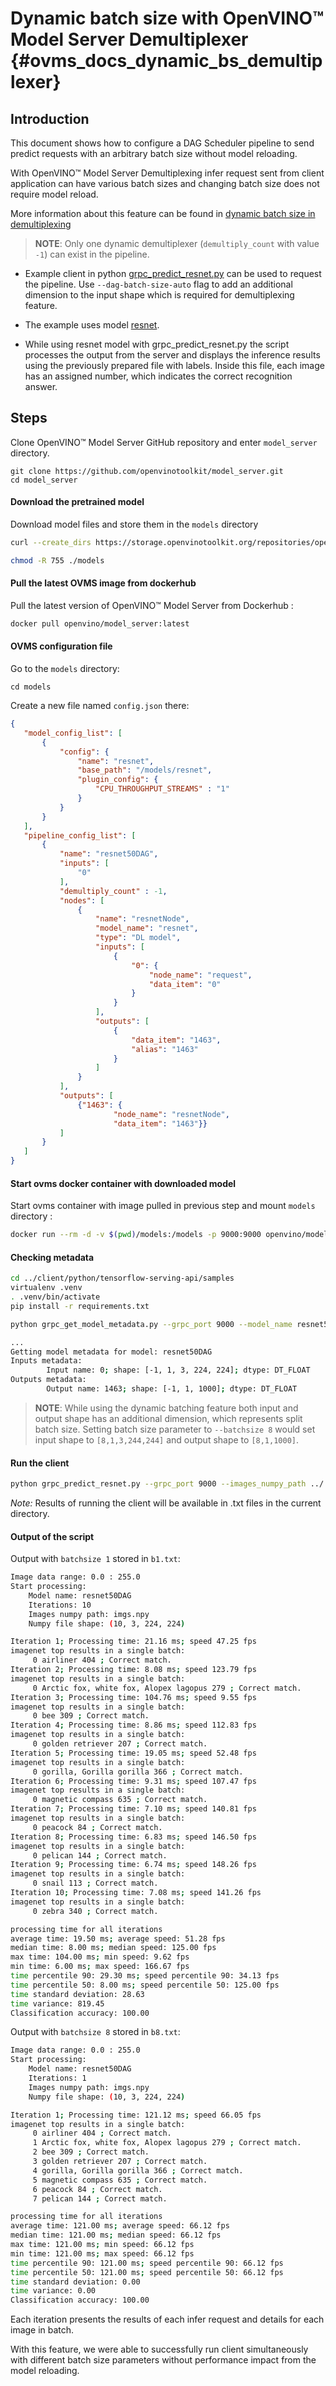 # Dynamic batch size with OpenVINO&trade; Model Server Demultiplexer {#ovms_docs_dynamic_bs_demultiplexer}

## Introduction
This document shows how to configure a DAG Scheduler pipeline to send predict requests with an arbitrary batch size without model reloading.

With OpenVINO&trade; Model Server Demultiplexing infer request sent from client application can have various batch sizes and changing batch size does not require model reload.

More information about this feature can be found in [dynamic batch size in demultiplexing](./demultiplexing.md)

> **NOTE**: Only one dynamic demultiplexer (`demultiply_count` with value `-1`) can exist in the pipeline.

- Example client in python [grpc_predict_resnet.py](https://github.com/openvinotoolkit/model_server/blob/releases/2022/1/client/python/tensorflow-serving-api/samples/grpc_predict_resnet.py) can be used to request the pipeline. Use `--dag-batch-size-auto` flag to add an additional dimension to the input shape which is required for demultiplexing feature.

- The example uses model [resnet](https://github.com/openvinotoolkit/open_model_zoo/blob/2022.1.0/models/intel/resnet50-binary-0001/README.md).

- While using resnet model with grpc_predict_resnet.py the script processes the output from the server and displays the inference results using the previously prepared file with labels. Inside this file, each image has an assigned number, which indicates the correct recognition answer.  

## Steps
Clone OpenVINO&trade; Model Server GitHub repository and enter `model_server` directory.
```
git clone https://github.com/openvinotoolkit/model_server.git
cd model_server
```
#### Download the pretrained model
Download model files and store them in the `models` directory
```Bash
curl --create_dirs https://storage.openvinotoolkit.org/repositories/open_model_zoo/2022.1/models_bin/2/resnet50-binary-0001/FP32-INT1/resnet50-binary-0001.bin https://storage.openvinotoolkit.org/repositories/open_model_zoo/2022.1/models_bin/2/resnet50-binary-0001/FP32-INT1/resnet50-binary-0001.xml -o models/resnet/1/resnet50-binary-0001.bin -o models/resnet/1/resnet50-binary-0001.xml

chmod -R 755 ./models
```

#### Pull the latest OVMS image from dockerhub
Pull the latest version of OpenVINO&trade; Model Server from Dockerhub :
```Bash
docker pull openvino/model_server:latest
```

#### OVMS configuration file
Go to the `models` directory:
```
cd models
```

Create a new file named `config.json` there:
```json
{
   "model_config_list": [
       {
           "config": {
               "name": "resnet",
               "base_path": "/models/resnet",
               "plugin_config": {
                   "CPU_THROUGHPUT_STREAMS" : "1"
               }
           }
       }
   ],
   "pipeline_config_list": [
       {
           "name": "resnet50DAG",
           "inputs": [
               "0"
           ],
           "demultiply_count" : -1,
           "nodes": [
               {
                   "name": "resnetNode",
                   "model_name": "resnet",
                   "type": "DL model",
                   "inputs": [
                       {
                           "0": {
                               "node_name": "request",
                               "data_item": "0"
                           }
                       }
                   ],
                   "outputs": [
                       {
                           "data_item": "1463",
                           "alias": "1463"
                       }
                   ]
               }
           ],
           "outputs": [
               {"1463": {
                       "node_name": "resnetNode",
                       "data_item": "1463"}}
           ]
       }
   ]
}
```

#### Start ovms docker container with downloaded model
Start ovms container with image pulled in previous step and mount `models` directory :
```Bash
docker run --rm -d -v $(pwd)/models:/models -p 9000:9000 openvino/model_server:latest --config_path /models/config.json --port 9000
```

#### Checking metadata
```Bash
cd ../client/python/tensorflow-serving-api/samples
virtualenv .venv
. .venv/bin/activate
pip install -r requirements.txt

python grpc_get_model_metadata.py --grpc_port 9000 --model_name resnet50DAG
```

```Bash
...
Getting model metadata for model: resnet50DAG
Inputs metadata:
        Input name: 0; shape: [-1, 1, 3, 224, 224]; dtype: DT_FLOAT
Outputs metadata:
        Output name: 1463; shape: [-1, 1, 1000]; dtype: DT_FLOAT
```

> **NOTE**: While using the dynamic batching feature both input and output shape has an additional dimension, which represents split batch size. Setting batch size parameter to `--batchsize 8` would set input shape to `[8,1,3,244,244]` and output shape to `[8,1,1000]`.

#### Run the client
```Bash
python grpc_predict_resnet.py --grpc_port 9000 --images_numpy_path ../../imgs.npy --labels_numpy_path ../../lbs.npy --input_name 0 --output_name 1463 --model_name resnet50DAG --dag-batch-size-auto --transpose_input False --batchsize 1 > b1.txt && python grpc_predict_resnet.py --grpc_port 9000 --images_numpy_path ../../imgs.npy --labels_numpy_path ../../lbs.npy --input_name 0 --output_name 1463 --model_name resnet50DAG --dag-batch-size-auto --transpose_input False --batchsize 8 > b8.txt;
```
*Note:* Results of running the client will be available in .txt files in the current directory.

#### Output of the script
Output with `batchsize 1` stored in `b1.txt`:
```Bash
Image data range: 0.0 : 255.0
Start processing:
	Model name: resnet50DAG
	Iterations: 10
	Images numpy path: imgs.npy
	Numpy file shape: (10, 3, 224, 224)

Iteration 1; Processing time: 21.16 ms; speed 47.25 fps
imagenet top results in a single batch:
	 0 airliner 404 ; Correct match.
Iteration 2; Processing time: 8.08 ms; speed 123.79 fps
imagenet top results in a single batch:
	 0 Arctic fox, white fox, Alopex lagopus 279 ; Correct match.
Iteration 3; Processing time: 104.76 ms; speed 9.55 fps
imagenet top results in a single batch:
	 0 bee 309 ; Correct match.
Iteration 4; Processing time: 8.86 ms; speed 112.83 fps
imagenet top results in a single batch:
	 0 golden retriever 207 ; Correct match.
Iteration 5; Processing time: 19.05 ms; speed 52.48 fps
imagenet top results in a single batch:
	 0 gorilla, Gorilla gorilla 366 ; Correct match.
Iteration 6; Processing time: 9.31 ms; speed 107.47 fps
imagenet top results in a single batch:
	 0 magnetic compass 635 ; Correct match.
Iteration 7; Processing time: 7.10 ms; speed 140.81 fps
imagenet top results in a single batch:
	 0 peacock 84 ; Correct match.
Iteration 8; Processing time: 6.83 ms; speed 146.50 fps
imagenet top results in a single batch:
	 0 pelican 144 ; Correct match.
Iteration 9; Processing time: 6.74 ms; speed 148.26 fps
imagenet top results in a single batch:
	 0 snail 113 ; Correct match.
Iteration 10; Processing time: 7.08 ms; speed 141.26 fps
imagenet top results in a single batch:
	 0 zebra 340 ; Correct match.

processing time for all iterations
average time: 19.50 ms; average speed: 51.28 fps
median time: 8.00 ms; median speed: 125.00 fps
max time: 104.00 ms; min speed: 9.62 fps
min time: 6.00 ms; max speed: 166.67 fps
time percentile 90: 29.30 ms; speed percentile 90: 34.13 fps
time percentile 50: 8.00 ms; speed percentile 50: 125.00 fps
time standard deviation: 28.63
time variance: 819.45
Classification accuracy: 100.00

```
Output with `batchsize 8` stored in `b8.txt`:
```Bash
Image data range: 0.0 : 255.0
Start processing:
	Model name: resnet50DAG
	Iterations: 1
	Images numpy path: imgs.npy
	Numpy file shape: (10, 3, 224, 224)

Iteration 1; Processing time: 121.12 ms; speed 66.05 fps
imagenet top results in a single batch:
	 0 airliner 404 ; Correct match.
	 1 Arctic fox, white fox, Alopex lagopus 279 ; Correct match.
	 2 bee 309 ; Correct match.
	 3 golden retriever 207 ; Correct match.
	 4 gorilla, Gorilla gorilla 366 ; Correct match.
	 5 magnetic compass 635 ; Correct match.
	 6 peacock 84 ; Correct match.
	 7 pelican 144 ; Correct match.

processing time for all iterations
average time: 121.00 ms; average speed: 66.12 fps
median time: 121.00 ms; median speed: 66.12 fps
max time: 121.00 ms; min speed: 66.12 fps
min time: 121.00 ms; max speed: 66.12 fps
time percentile 90: 121.00 ms; speed percentile 90: 66.12 fps
time percentile 50: 121.00 ms; speed percentile 50: 66.12 fps
time standard deviation: 0.00
time variance: 0.00
Classification accuracy: 100.00

```
Each iteration presents the results of each infer request and details for each image in batch.

With this feature, we were able to successfully run client simultaneously with different batch size parameters without performance impact from the model reloading.